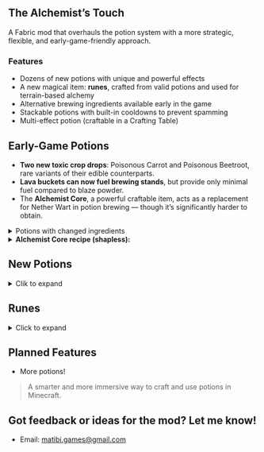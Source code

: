 ## The Alchemist’s Touch

A Fabric mod that overhauls the potion system with a more strategic, flexible, and early-game-friendly approach.

### Features

- Dozens of new potions with unique and powerful effects  
- A new magical item: **runes**, crafted from valid potions and used for terrain-based alchemy  
- Alternative brewing ingredients available early in the game  
- Stackable potions with built-in cooldowns to prevent spamming
- Multi-effect potion (craftable in a Crafting Table)

## Early-Game Potions

- <strong>Two new toxic crop drops</strong>: Poisonous Carrot and Poisonous Beetroot, rare variants of their edible counterparts.
- <strong>Lava buckets can now fuel brewing stands</strong>, but provide only minimal fuel compared to blaze powder.
- The <strong>Alchemist Core</strong>, a powerful craftable item, acts as a replacement for Nether Wart in potion brewing — though it’s significantly harder to obtain.
<details> <summary><strong></strong>Potions with changed ingredients</strong></summary>
🔥 <strong>Fire Resistance</strong> – Now can be brewed using <em>Magma Block</em> and Magma Cream
 <br>
🍎 <strong>Regeneration</strong> – Now can be brewed using <em>Golden Apple</em> and Ghast Tear
 <br>
💪 <strong>Strength</strong> – Now can be brewed using <em>Firework Star</em> and Blaze Powder
</details>

<details>
<summary><strong>Alchemist Core recipe (shapless):</strong></summary>
<img src="https://github.com/MAT1B1/the-alchemists-touch-1.21.5-1.0.0/raw/master/src/main/resources/assets/the-alchemists-touch/image/recipe.png" alt="Alchemist Core Crafting Recipe" style="width:256px; image-rendering: pixelated;">
</details>

## New Potions
<details>
<summary>Clik to expand</summary>
<br>
<details>
<summary><strong>🪶 Levitation</strong></summary>  
Makes the player float upward for a short duration. 
 <br>
<sub><strong>Base:</strong> Slow Falling Potion<br><strong>Ingredient:</strong> Feather</sub>  
  <br>
  <br>
</details>

<details>
<summary><strong>💡 Glowing</strong></summary>  
Applies the glowing effect. 
 <br>
<sub><strong>Base:</strong> Night Vision Potion<br><strong>Ingredient:</strong> Glow Berries</sub>  
  <br>
  <br>
</details>

<details>
<summary><strong>🍷 Alcohol</strong></summary>  
Applies nausea.
 <br>
<sub><strong>Base:</strong> Awkward Potion<br><strong>Ingredient:</strong> Sweet Berries</sub>  
  <br>
  <br>
</details>

<details>
<summary><strong>🌑 Darkness</strong></summary>  
Darkens the player’s vision, reducing visibility.  
  <br>
<sub><strong>Base:</strong> Awkward Potion<br><strong>Ingredient:</strong> Ink Sac</sub>  
  <br>
  <br>
</details>

<details>
<summary><strong>🦵 Long Leg</strong></summary>  
Increases step height, allowing the player to walk over blocks. 
  <br>
<sub><strong>Base:</strong> Awkward Potion<br><strong>Ingredient:</strong> Bamboo</sub>  
  <br>
  <br>
</details>

<details>
<summary><strong>💧 Liquid Walker</strong></summary>  
Lets the player walk over water and lava.  
  <br>
<sub><strong>Base:</strong> Awkward Potion<br><strong>Ingredient:</strong> Lily Pad</sub>  
  <br>
  <br>
</details>

<details>
<summary><strong>⛏️ Ore Sense</strong></summary>  
Highlights nearby ores using particle effects.  
  <br>
<sub><strong>Base:</strong> Night Vision Potion<br><strong>Ingredient:</strong> Iron Ore</sub>  
  <br>
  <br>
</details>

<details>
<summary><strong>🔊 Resonance</strong></summary>  
Applies the player’s active effects to nearby entities. 
  <br>
<sub><strong>Base:</strong> Awkward Potion<br><strong>Ingredient:</strong> Echo Shard</sub>  
  <br>
  <br>
</details>

<details>
<summary><strong>♻️ Reactivation</strong></summary>  
Extends the duration of all current effects when another potion is consumed.  
  <br>
<sub><strong>Base:</strong> Awkward Potion<br><strong>Ingredient:</strong> Clock</sub>  
  <br>
  <br>
</details>

<details>
<summary><strong>💧 Purification</strong></summary>  
Removes negative effects.  
  <br>
<sub><strong>Base:</strong> Awkward Potion<br><strong>Ingredient:</strong> Milk Bucket</sub>  
  <br>
  <br>
</details>

<details>
<summary><strong>🗿 Petrification</strong></summary>  
Freezes the player in place but grants invulnerability. 
  <br>
<sub><strong>Base:</strong> Turtle Master Potion<br><strong>Ingredient:</strong> Obsidian</sub>  
  <br>
  <br>
</details>

<details>
<summary><strong>🧪 Acid</strong></summary>  
Deals damage over time to blocks or entities.
  <br>
<sub><strong>Base:</strong> Awkward Potion<br><strong>Ingredient:</strong> Rotten Flesh</sub>  
  <br>
  <br>
</details>

<details>
<summary><strong>🔥 Ignition</strong></summary>  
Ignites the entity.  
  <br>
<sub><strong>Base:</strong> Fire Resistance Potion<br><strong>Ingredient:</strong> Fermented Spider Eye</sub>  
  <br>
  <br>
</details>

<details>
<summary><strong>🌀 Teleportation</strong></summary>  
Teleports the player randomly within a small radius.  
  <br>
<sub><strong>Base:</strong> Awkward Potion<br><strong>Ingredient:</strong> Ender Pearl</sub>  
  <br>
  <br>
</details>

<details>
<summary><strong>🌵 Thorns</strong></summary>  
Works like the Thorns enchantment.  
  <br>
<sub><strong>Base:</strong> Awkward Potion<br><strong>Ingredient:</strong> Cactus</sub>  
  <br>
  <br>
</details>

<details>
<summary><strong>🧠 Brain Washing</strong></summary>  
- On players: Confuses movement and inverts the camera view. 
  <br>
- On villagers: Lowers trade prices.  
  <br>
- On hostile mobs: Makes them attack each other.  
  <br>
<sub><strong>Base:</strong> Awkward Potion<br><strong>Ingredient:</strong> Amethyst Shard</sub>  
  <br>
  <br>
</details>

<details>
<summary><strong>❄️ Frost</strong></summary>  
Applies Slowness and disables jumping. 
  <br>
<sub><strong>Base:</strong> Awkward Potion<br><strong>Ingredient:</strong> Snowball</sub>  
  <br>
  <br>
</details>

<details>
<summary><strong>🧙 Alchemist</strong></summary>  
Allows coal in the offhand to be transmuted into gold.  
  <br>
<sub><strong>Base:</strong> Awkward Potion<br><strong>Ingredient:</strong> Copper Ingot</sub>  
  <br>
  <br>
</details>

<details>
<summary><strong>☠️ Death</strong></summary>  
Kills instantly.  
  <br>
⚠️ On bosses, it reduces their health to 50% of their max health if they're above that threshold.  
  <br>
<sub><strong>Base:</strong> Resurrection Potion<br><strong>Ingredient:</strong> Nether Wart</sub>  
  <br>
  <br>
</details>

<details>
<summary><strong>🍖 Saturation</strong></summary>  
Fills the hunger bar and prevents it from decreasing for a while.  
  <br>
<sub><strong>Base:</strong> Awkward Potion<br><strong>Ingredient:</strong> Beetroot</sub>  
  <br>
  <br>
</details>

<details>
<summary><strong>❤️‍🔥 Double Health</strong></summary>  
Doubles max health (similar to Absorption).  
  <br>
<sub><strong>Base:</strong> Strong Healing Potion<br><strong>Ingredient:</strong> Golden Apple</sub>  
  <br>
  <br>
</details>

<details>
<summary><strong>✝️ Resurrection</strong></summary>  
Acts like a Totem of Undying while active.
  <br>
<sub><strong>Base:</strong> Awkward Potion<br><strong>Ingredient:</strong> Totem of Undying</sub>  
  <br>
  <br>
</details>

<details>
<summary><strong>∞ Infinity</strong></summary>  
Makes all active effects infinite, but beware:  
Not all effects are supported, and the player takes 2 hearts of damage per effect converted.  
  <br>
<sub><strong>Base:</strong> Resurrection Potion<br><strong>Ingredient:</strong> Golden Apple</sub>  
  <br>
  <br>
</details>
</details>

## Runes  
<details>  
<summary>Click to expand</summary>  
<br>

These special items are extracted from custom potions using a crafting recipe. When right-clicked on blocks, **terrain-applicable runes** trigger powerful localized effects.
<br>
be careful: only one effect can be applied  to a rune.
<summary><strong>Rune recipe:</strong></summary>
<img src="https://github.com/MAT1B1/the-alchemists-touch-1.21.5-1.0.0/raw/master/src/main/resources/assets/the-alchemists-touch/image/rune_recipe.png" alt="Alchemist Core Crafting Recipe" style="width:256px; image-rendering: pixelated;">

<summary><strong>Rune with effect recipe:</strong></summary>
<img src="https://github.com/MAT1B1/the-alchemists-touch-1.21.5-1.0.0/raw/master/src/main/resources/assets/the-alchemists-touch/image/magic_rune_recipe.png" alt="Alchemist Core Crafting Recipe" style="width:256px; image-rendering: pixelated;">

Only certain runes are compatible with this interaction:  
 <details>
<summary><strong>🧪 Rune of Acid</strong></summary>  
Destroys most blocks upon contact, mimicking acid corrosion (can not destoy blocks if the hardness is too hight).  
 <br>
<sub><strong>base:</strong> Acid Potion</sub>  
  <br>
  <br>
</details>

<details>
<summary><strong>🧪 Rune of Strong Acid</strong></summary>  
Same as the regular Acid rune, but cthe radius is wider and can destroy more blocks.  
 <br>
<sub><strong>Base:</strong>Potion of Acidity II</sub>  
  <br>
  <br>
</details>

<details>
<summary><strong>🗿 Rune of Petrification</strong></summary>  
Turns surrounding blocks into stone-like variants.  
 <br>
<sub><strong>Base:</strong>Potion of Petrification</sub>  
  <br>
  <br>
</details>

<details>
<summary><strong>🗿 Rune of Strong Petrification</strong></summary>  
Transform blocks into bedrock (only available in creative for now)
 <br>
<sub><strong>Base:</strong> Petrification Potion II</sub>  
  <br>
  <br>
</details>

<details>
<summary><strong>🧙 Rune of the Alchemist</strong></summary>  
Transmutes coal blocks variants into gold blocks variants.  
 <br>
<sub><strong>Base:</strong> Alchemist Potion</sub>  
  <br>
  <br>
</details>

<details>
<summary><strong>🔥 Rune of Ignition</strong></summary>  
Transform blocks like a furnace will do 
 <br>
<sub><strong>Base:</strong> Ignition Potion</sub>  
  <br>
  <br>
</details>

</details>

## Planned Features

- More potions!  

> A smarter and more immersive way to craft and use potions in Minecraft.

## Got feedback or ideas for the mod? Let me know!

- Email: matibi.games@gmail.com

